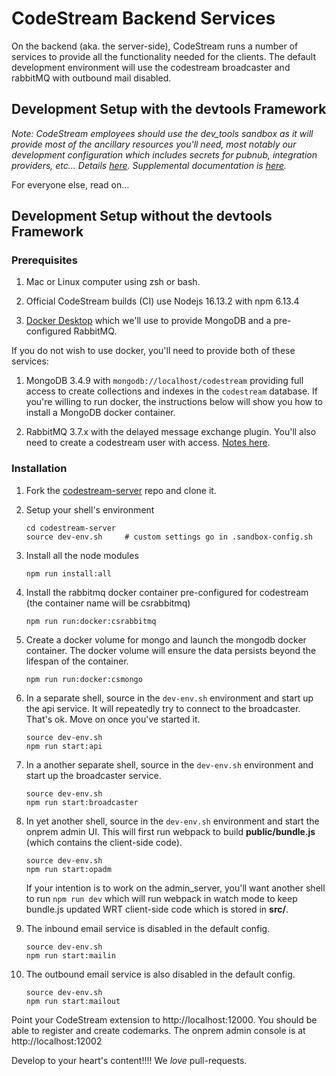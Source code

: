 # CodeStream Backend Services

On the backend (aka. the server-side), CodeStream runs a number of services to
provide all the functionality needed for the clients. The default development
environment will use the codestream broadcaster and rabbitMQ with outbound mail
disabled.

## Development Setup with the devtools Framework

_Note: CodeStream employees should use the dev_tools sandbox as it will provide
most of the ancillary resources you'll need, most notably our development
configuration which includes secrets for pubnub, integration providers, etc...
Details [here](docs/codestream-sandbox-setup.md). Supplemental documentation is
[here](docs/README.md)._

For everyone else, read on...

## Development Setup without the devtools Framework
### Prerequisites

1. Mac or Linux computer using zsh or bash.

1. Official CodeStream builds (CI) use Nodejs 16.13.2 with npm 6.13.4

1. [Docker Desktop](https://www.docker.com/products/docker-desktop) which we'll
   use to provide MongoDB and a pre-configured RabbitMQ.

If you do not wish to use docker, you'll need to provide both of these services:

1. MongoDB 3.4.9 with `mongodb://localhost/codestream` providing full access to
   create collections and indexes in the `codestream` database. If you're
   willing to run docker, the instructions below will show you how to install a
   MongoDB docker container.

1. RabbitMQ 3.7.x with the delayed message exchange plugin. You'll also need to
   create a codestream user with access. [Notes here](api_server/docs/rabbitmq.md).

### Installation

1. Fork the
   [codestream-server](https://github.com/teamcodestream/codestream-server) repo
   and clone it.

1. Setup your shell's environment
   ```
   cd codestream-server
   source dev-env.sh     # custom settings go in .sandbox-config.sh
   ```

1. Install all the node modules
   ```
   npm run install:all
   ```

1. Install the rabbitmq docker container pre-configured for codestream (the
   container name will be csrabbitmq)
   ```
   npm run run:docker:csrabbitmq
   ```

1. Create a docker volume for mongo and launch the mongodb docker container.
   The docker volume will ensure the data persists beyond the lifespan of the
   container.
   ```
   npm run run:docker:csmongo
   ```

1. In a separate shell, source in the `dev-env.sh` environment and start up the
   api service. It will repeatedly try to connect to the broadcaster. That's ok.
   Move on once you've started it.
   ```
   source dev-env.sh
   npm run start:api
   ```

1. In a another separate shell, source in the `dev-env.sh` environment and start
   up the broadcaster service.
   ```
   source dev-env.sh
   npm run start:broadcaster
   ```

1. In yet another shell, source in the `dev-env.sh` environment and start the
   onprem admin UI. This will first run webpack to build **public/bundle.js**
   (which contains the client-side code).
   ```
   source dev-env.sh
   npm run start:opadm
   ```
   If your intention is to work on the admin_server, you'll want another shell
   to run `npm run dev` which will run webpack in watch mode to keep bundle.js
   updated WRT client-side code which is stored in **src/**.

1. The inbound email service is disabled in the default config.
   ```
   source dev-env.sh
   npm run start:mailin
   ```

1. The outbound email service is also disabled in the default config.
   ```
   source dev-env.sh
   npm run start:mailout
   ```

Point your CodeStream extension to http://localhost:12000. You should be able to
register and create codemarks. The onprem admin console is at http://localhost:12002

Develop to your heart's content!!!!  We _love_ pull-requests.
